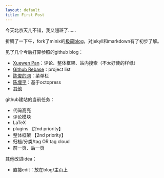 ```yaml
---
layout: default
title: First Post
---
```


今天北京天儿不错，我又翘班了……

折腾了一下午，fork了minix的[极简blog](https://github.com/minixalpha/StrayBirds/tree/gh-pages)，对jekyll和markdown有了初步了解。

见了几个今后打算参照的github blog：

* [Xuewen Pan](http://www.winfirm.cn/)：评论、整体框架、站内搜索（不太好使的样纸）
* [Github Rebase](http://rebase.github.io/)：project list
* [陈俊的网](http://chenjun.com/)：菜单栏
* [陈堰平](http://yanping.me/)：基于octopress
* [其他](https://github.com/jekyll/jekyll/wiki/Sites)

github建站的当前任务：

* 代码高亮
* 评论模块
* LaTeX
* plugins 【2nd priority】
* 整体框架 【2nd priority】
* 归档/分类/tag OR tag cloud
* 前一页、后一页

其他改进idea：

* 直接edit：放在blog/主页上
